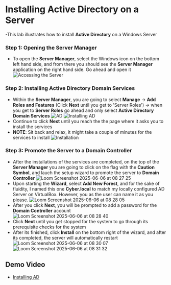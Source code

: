 # Installing Active Directory on a Server
-This lab illustrates how to install **Active Directory** on a Windows Server
### Step 1: Opening the Server Manager
- To open the **Server Manager**, select the Windows icon on the bottom left hand side, and from there you should see the **Server Manager** application on the right hand side. Go ahead and open it
![Accessing the Server](https://github.com/user-attachments/assets/2ff0aff9-3b29-4152-80f0-4dbb1b9670c9)

### Step 2: Installing Active Directory Domain Services
- Within the **Server Manager**, you are going to select **Manage** -> **Add Roles and Features** (Click **Next** until you get to 'Server Roles') -> when you get to **Server Roles** go ahead and only select **Active Directory Domain Services**
 ![AD](https://github.com/user-attachments/assets/760bbf9a-d012-4243-be4f-3df0a3f62ea1)
![Installing AD](https://github.com/user-attachments/assets/dae84a79-201f-463e-815c-0042360b7cad)
- Continue to click **Next** until you reach the the page where it asks you to install the services
- **NOTE**: Sit back and relax, it might take a couple of minutes for the services to install
![Installation](https://github.com/user-attachments/assets/42f3e154-2ad0-4372-a668-d838da9e1314)

### Step 3: Promote the Server to a Domain Controller
- After the installations of the services are completed, on the top of the **Server Manager** you are going to click on the flag with the **Caution Symbol**, and lauch the setup wizard to promote the server to **Domain Controller**
![Loom Screenshot 2025-06-06 at 08 27 25](https://github.com/user-attachments/assets/089582d2-d322-4b15-bc30-1d72baa82029)
- Upon starting the **Wizard**, select **Add New Forest**, and for the sake of fluidity, I named this one **Cyber.local** to match my locally configured AD Server on VirtualBox. However, you as the user can name it as you please. 
![Loom Screenshot 2025-06-06 at 08 28 05](https://github.com/user-attachments/assets/6e16233d-5fbf-452a-b7ba-e4798a8e80a0)
- After you click **Next**, you will be prompted to add a password for the **Domain Controller** account
![Loom Screenshot 2025-06-06 at 08 28 40](https://github.com/user-attachments/assets/59f80fa9-6464-4571-b436-3ca0607d8375)
- Click **Next** until you get stopped for the system to go through its prerequisite checks for the system
- After its finished, click **Install** on the bottom right of the wizard, and after its completed, the server will automatically restart
![Loom Screenshot 2025-06-06 at 08 30 07](https://github.com/user-attachments/assets/00e149d5-36e8-4827-a878-14fd7cd71d07)
![Loom Screenshot 2025-06-06 at 08 31 32](https://github.com/user-attachments/assets/71bc4c04-85ee-4616-b87c-b48438b8085d)

## Demo Video
- [Installing AD](https://www.loom.com/share/5ffa3356ddbd4546a3db115f6dea7bd6?sid=11ccc3da-2dc6-4be7-a745-04e7701c08ff)
